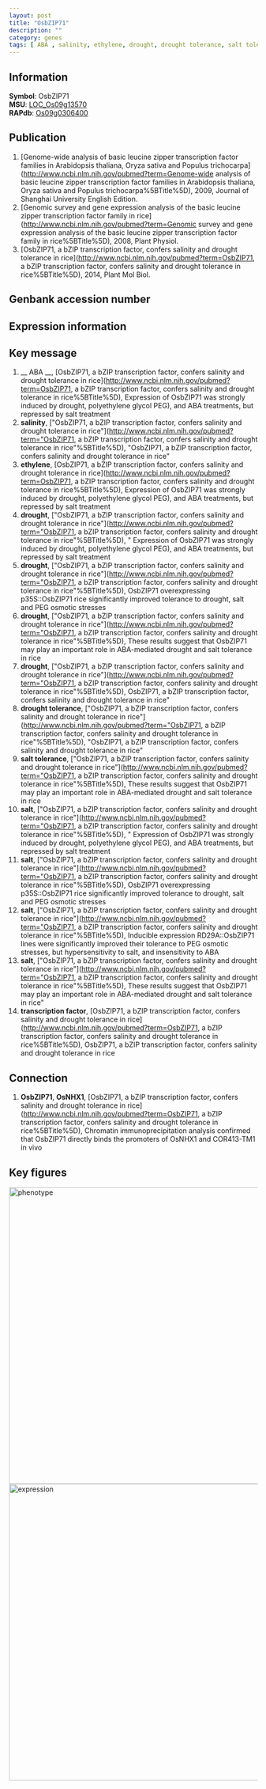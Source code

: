 ```yaml
---
layout: post
title: "OsbZIP71"
description: ""
category: genes
tags: [ ABA , salinity, ethylene, drought, drought tolerance, salt tolerance, salt, transcription factor]
---
```


## Information
__Symbol__: OsbZIP71  
__MSU__: [LOC_Os09g13570](http://rice.plantbiology.msu.edu/cgi-bin/ORF_infopage.cgi?orf=LOC_Os09g13570)  
__RAPdb__: [Os09g0306400](http://rapdb.dna.affrc.go.jp/viewer/gbrowse_details/irgsp1?name=Os09g0306400)  

## Publication
1. [Genome-wide analysis of basic leucine zipper transcription factor families in Arabidopsis thaliana, Oryza sativa and Populus trichocarpa](http://www.ncbi.nlm.nih.gov/pubmed?term=Genome-wide analysis of basic leucine zipper transcription factor families in Arabidopsis thaliana, Oryza sativa and Populus trichocarpa%5BTitle%5D), 2009, Journal of Shanghai University English Edition.
2. [Genomic survey and gene expression analysis of the basic leucine zipper transcription factor family in rice](http://www.ncbi.nlm.nih.gov/pubmed?term=Genomic survey and gene expression analysis of the basic leucine zipper transcription factor family in rice%5BTitle%5D), 2008, Plant Physiol.
3. [OsbZIP71, a bZIP transcription factor, confers salinity and drought tolerance in rice](http://www.ncbi.nlm.nih.gov/pubmed?term=OsbZIP71, a bZIP transcription factor, confers salinity and drought tolerance in rice%5BTitle%5D), 2014, Plant Mol Biol.

## Genbank accession number

## Expression information

## Key message
1. __ ABA __, [OsbZIP71, a bZIP transcription factor, confers salinity and drought tolerance in rice](http://www.ncbi.nlm.nih.gov/pubmed?term=OsbZIP71, a bZIP transcription factor, confers salinity and drought tolerance in rice%5BTitle%5D),  Expression of OsbZIP71 was strongly induced by drought, polyethylene glycol PEG), and ABA treatments, but repressed by salt treatment
2. __salinity__, ["OsbZIP71, a bZIP transcription factor, confers salinity and drought tolerance in rice"](http://www.ncbi.nlm.nih.gov/pubmed?term="OsbZIP71, a bZIP transcription factor, confers salinity and drought tolerance in rice"%5BTitle%5D), "OsbZIP71, a bZIP transcription factor, confers salinity and drought tolerance in rice"
3. __ethylene__, [OsbZIP71, a bZIP transcription factor, confers salinity and drought tolerance in rice](http://www.ncbi.nlm.nih.gov/pubmed?term=OsbZIP71, a bZIP transcription factor, confers salinity and drought tolerance in rice%5BTitle%5D),  Expression of OsbZIP71 was strongly induced by drought, polyethylene glycol PEG), and ABA treatments, but repressed by salt treatment
4. __drought__, ["OsbZIP71, a bZIP transcription factor, confers salinity and drought tolerance in rice"](http://www.ncbi.nlm.nih.gov/pubmed?term="OsbZIP71, a bZIP transcription factor, confers salinity and drought tolerance in rice"%5BTitle%5D), " Expression of OsbZIP71 was strongly induced by drought, polyethylene glycol PEG), and ABA treatments, but repressed by salt treatment
5. __drought__, ["OsbZIP71, a bZIP transcription factor, confers salinity and drought tolerance in rice"](http://www.ncbi.nlm.nih.gov/pubmed?term="OsbZIP71, a bZIP transcription factor, confers salinity and drought tolerance in rice"%5BTitle%5D),  OsbZIP71 overexpressing p35S::OsbZIP71 rice significantly improved tolerance to drought, salt and PEG osmotic stresses
6. __drought__, ["OsbZIP71, a bZIP transcription factor, confers salinity and drought tolerance in rice"](http://www.ncbi.nlm.nih.gov/pubmed?term="OsbZIP71, a bZIP transcription factor, confers salinity and drought tolerance in rice"%5BTitle%5D),  These results suggest that OsbZIP71 may play an important role in ABA-mediated drought and salt tolerance in rice
7. __drought__, ["OsbZIP71, a bZIP transcription factor, confers salinity and drought tolerance in rice"](http://www.ncbi.nlm.nih.gov/pubmed?term="OsbZIP71, a bZIP transcription factor, confers salinity and drought tolerance in rice"%5BTitle%5D), OsbZIP71, a bZIP transcription factor, confers salinity and drought tolerance in rice"
8. __drought tolerance__, ["OsbZIP71, a bZIP transcription factor, confers salinity and drought tolerance in rice"](http://www.ncbi.nlm.nih.gov/pubmed?term="OsbZIP71, a bZIP transcription factor, confers salinity and drought tolerance in rice"%5BTitle%5D), "OsbZIP71, a bZIP transcription factor, confers salinity and drought tolerance in rice"
9. __salt tolerance__, ["OsbZIP71, a bZIP transcription factor, confers salinity and drought tolerance in rice"](http://www.ncbi.nlm.nih.gov/pubmed?term="OsbZIP71, a bZIP transcription factor, confers salinity and drought tolerance in rice"%5BTitle%5D),  These results suggest that OsbZIP71 may play an important role in ABA-mediated drought and salt tolerance in rice
10. __salt__, ["OsbZIP71, a bZIP transcription factor, confers salinity and drought tolerance in rice"](http://www.ncbi.nlm.nih.gov/pubmed?term="OsbZIP71, a bZIP transcription factor, confers salinity and drought tolerance in rice"%5BTitle%5D), " Expression of OsbZIP71 was strongly induced by drought, polyethylene glycol PEG), and ABA treatments, but repressed by salt treatment
11. __salt__, ["OsbZIP71, a bZIP transcription factor, confers salinity and drought tolerance in rice"](http://www.ncbi.nlm.nih.gov/pubmed?term="OsbZIP71, a bZIP transcription factor, confers salinity and drought tolerance in rice"%5BTitle%5D),  OsbZIP71 overexpressing p35S::OsbZIP71 rice significantly improved tolerance to drought, salt and PEG osmotic stresses
12. __salt__, ["OsbZIP71, a bZIP transcription factor, confers salinity and drought tolerance in rice"](http://www.ncbi.nlm.nih.gov/pubmed?term="OsbZIP71, a bZIP transcription factor, confers salinity and drought tolerance in rice"%5BTitle%5D),  Inducible expression RD29A::OsbZIP71 lines were significantly improved their tolerance to PEG osmotic stresses, but hypersensitivity to salt, and insensitivity to ABA
13. __salt__, ["OsbZIP71, a bZIP transcription factor, confers salinity and drought tolerance in rice"](http://www.ncbi.nlm.nih.gov/pubmed?term="OsbZIP71, a bZIP transcription factor, confers salinity and drought tolerance in rice"%5BTitle%5D),  These results suggest that OsbZIP71 may play an important role in ABA-mediated drought and salt tolerance in rice"
14. __transcription factor__, [OsbZIP71, a bZIP transcription factor, confers salinity and drought tolerance in rice](http://www.ncbi.nlm.nih.gov/pubmed?term=OsbZIP71, a bZIP transcription factor, confers salinity and drought tolerance in rice%5BTitle%5D), OsbZIP71, a bZIP transcription factor, confers salinity and drought tolerance in rice

## Connection
1. __OsbZIP71__, __OsNHX1__, [OsbZIP71, a bZIP transcription factor, confers salinity and drought tolerance in rice](http://www.ncbi.nlm.nih.gov/pubmed?term=OsbZIP71, a bZIP transcription factor, confers salinity and drought tolerance in rice%5BTitle%5D),  Chromatin immunoprecipitation analysis confirmed that OsbZIP71 directly binds the promoters of OsNHX1 and COR413-TM1 in vivo

## Key figures
<img src="http://ricencode.github.io/images/OsbZIP71.pheno.png" alt="phenotype"  style="width: 600px;"/>

<img src="http://ricencode.github.io/images/OsbZIP71.exp.png" alt="expression"  style="width: 600px;"/>


